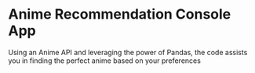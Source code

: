 # Anime Recommendation Console App
Using an Anime API and leveraging the power of Pandas, the code assists you in finding the perfect anime based on your preferences
